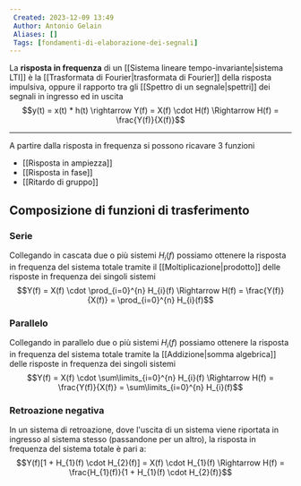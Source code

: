 ```yaml
---
 Created: 2023-12-09 13:49
 Author: Antonio Gelain
 Aliases: []
 Tags: [fondamenti-di-elaborazione-dei-segnali]
---
```


La **risposta in frequenza** di un [[Sistema lineare tempo-invariante|sistema LTI]] è la [[Trasformata di Fourier|trasformata di Fourier]] della risposta impulsiva, oppure il rapporto tra gli [[Spettro di un segnale|spettri]] dei segnali in ingresso ed in uscita
$$y(t) = x(t) * h(t) \rightarrow Y(f) = X(f) \cdot H(f) \Rightarrow H(f) = \frac{Y(f)}{X(f)}$$

---

A partire dalla risposta in frequenza si possono ricavare 3 funzioni
- [[Risposta in ampiezza]]
- [[Risposta in fase]]
- [[Ritardo di gruppo]]

## Composizione di funzioni di trasferimento

### Serie

Collegando in cascata due o più sistemi $H_{i}(f)$ possiamo ottenere la risposta in frequenza del sistema totale tramite il [[Moltiplicazione|prodotto]] delle risposte in frequenza dei singoli sistemi
$$Y(f) = X(f) \cdot \prod_{i=0}^{n} H_{i}(f) \Rightarrow H(f) = \frac{Y(f)}{X(f)} = \prod_{i=0}^{n} H_{i}(f)$$

### Parallelo

Collegando in parallelo due o più sistemi $H_{i}(f)$ possiamo ottenere la risposta in frequenza del sistema totale tramite la [[Addizione|somma algebrica]] delle risposte in frequenza dei singoli sistemi
$$Y(f) = X(f) \cdot \sum\limits_{i=0}^{n} H_{i}(f) \Rightarrow H(f) = \frac{Y(f)}{X(f)} = \sum\limits_{i=0}^{n} H_{i}(f)$$

### Retroazione negativa

In un sistema di retroazione, dove l'uscita di un sistema viene riportata in ingresso al sistema stesso (passandone per un altro), la risposta in frequenza del sistema totale è pari a:
$$Y(f)[1 + H_{1}(f) \cdot H_{2}(f)] = X(f) \cdot H_{1}(f) \Rightarrow H(f) = \frac{H_{1}(f)}{1 + H_{1}(f) \cdot H_{2}(f)}$$